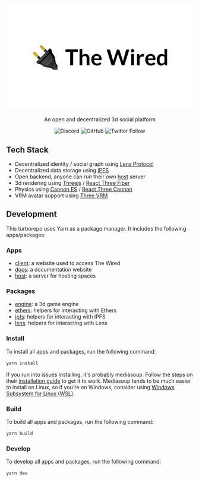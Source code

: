 <div align="center">
  <p>
    <img src="./assets/Hero.png" />
  </p>

  <p>An open and decentralized 3d social platform</p>

  <img alt="Discord" src="https://img.shields.io/discord/918705784311939134?label=discord">
  <img alt="GitHub" src="https://img.shields.io/github/license/wired-xr/wired">
  <img alt="Twitter Follow" src="https://img.shields.io/twitter/follow/TheWiredXR?style=social">
</div>

## Tech Stack

- Decentralized identity / social graph using [Lens Protocol](https://lens.dev/)
- Decentralized data storage using [IPFS](https://ipfs.io/)
- Open backend, anyone can run their own [host](apps/host) server
- 3d rendering using [Threejs](https://github.com/mrdoob/three.js) / [React Three Fiber](https://github.com/pmndrs/react-three-fiber)
- Physics using [Cannon ES](https://github.com/pmndrs/cannon-es) / [React Three Cannon](https://github.com/pmndrs/use-cannon/tree/master/packages/react-three-cannon#readme)
- VRM avatar support using [Three VRM](https://github.com/pixiv/three-vrm)

## Development

This turborepo uses Yarn as a package manager. It includes the following apps/packages:

### Apps

- [client](apps/client): a website used to access The Wired
- [docs](apps/docs): a documentation website
- [host](apps/host): a server for hosting spaces

### Packages

- [engine](packages/engine): a 3d game engine
- [ethers](packages/ethers): helpers for interacting with Ethers
- [ipfs](packages/ipfs): helpers for interacting with IPFS
- [lens](packages/lens): helpers for interacting with Lens

### Install

To install all apps and packages, run the following command:

```bash
yarn install
```

If you run into issues installing, it's probably mediasoup. Follow the steps on their [installation guide](https://mediasoup.org/documentation/v3/mediasoup/installation/) to get it to work. Mediasoup tends to be much easier to install on Linux, so if you're on Windows, consider using [Windows Subsystem for Linux (WSL)](https://docs.microsoft.com/en-us/windows/wsl/install).

### Build

To build all apps and packages, run the following command:

```bash
yarn build
```

### Develop

To develop all apps and packages, run the following command:

```bash
yarn dev
```
